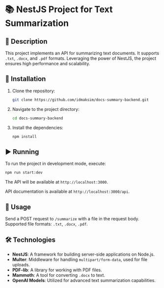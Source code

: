 # 📚 NestJS Project for Text Summarization

## 📝 Description

This project implements an API for summarizing text documents. It supports `.txt`, `.docx`, and `.pdf` formats. Leveraging the power of NestJS, the project ensures high performance and scalability.

## 🚀 Installation

1. Clone the repository:

   ```bash
   git clone https://github.com/idmaksim/docs-summary-backend.git
   ```

2. Navigate to the project directory:

   ```bash
   cd docs-summary-backend
   ```

3. Install the dependencies:

   ```bash
   npm install
   ```

## ▶️ Running

To run the project in development mode, execute:

```bash
npm run start:dev
```

The API will be available at `http://localhost:3000`.

API documentation is available at `http://localhost:3000/api`.

## 📂 Usage

Send a POST request to `/summarize` with a file in the request body. Supported file formats: `.txt`, `.docx`, `.pdf`.

## 🛠️ Technologies

- **NestJS**: A framework for building server-side applications on Node.js.
- **Multer**: Middleware for handling `multipart/form-data`, used for file uploads.
- **PDF-lib**: A library for working with PDF files.
- **Mammoth**: A tool for converting `.docx` to text.
- **OpenAI Models**: Utilized for advanced text summarization capabilities.
